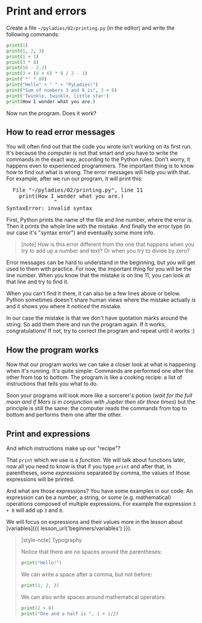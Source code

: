 # Print and errors


Create a file <code>~/pyladies/02/printing.py</code> (in the editor)
and write the following commands:


```python
print(1)
print(1, 2, 3)
print(1 + 1)
print(3 * 8)
print(10 - 2.2)
print(3 + (4 + 6) * 8 / 2 - 1)
print('*' * 80)
print("Hello" + " " + "PyLadies!")
print("Sum of numbers 3 and 8 is", 3 + 8)
print('Twinkle, twinkle, little star')
print(How I wonder what you are.)
```

Now run the program. Does it work?

## How to read error messages

You will often find out that the code you wrote isn't working on its first run.
It's because the computer is not that smart and you have to write the commands in the exact way,
according to the Python rules. Don't worry, it happens even to experienced programmers.
The important thing is to know how to find out what is wrong. The error messages will help you with
that. For example, after we run our program, it will print this:


<pre>
  File "<span class="plhome">~/pyladies</span>/02/printing.py", line <span class="err-lineno">11</span>
    print(How I wonder what you are.)
               ^
<span class="err-exctype">SyntaxError</span>: invalid syntax
</pre>

First, Python prints the name of the file and <span class="err-lineno">line number</span>,
where the error is.
Then it prints the whole line with the mistake.
And finally the <span class="err-exctype">error type</span>
(in our case it's "syntax error") and eventually some more info.

> [note] How is this error different from the one that happens when you
> try to add up a number and text? Or when you try to divide by zero?

Error messages can be hard to understand in the beginning, but
you will get used to them with practice.
For now, the important thing for you will be the line number.
When you know that the mistake is on line <span class="err-lineno">11</span>,
you can look at that line and try to find it.

When you can't find it there, it can also be a few lines above or below.
Python sometimes doesn't share human views where the mistake actually *is*
and it shows you where it *noticed* the mistake.

In our case the mistake is that we don't have quotation marks around
the string. So add them there and run the program again.
If it works, congratulations!
If not, try to correct the program and repeat until it works :)

## How the program works

Now that our program works we can take a closer look at what is happening
when it's running.
It's quite simple: Commands are performed one after the other from top to bottom.
The program is like a cooking recipe: a list of instructions that tells you what to do.

Soon your programs will look more like a sorcerer's potion
(*wait for the full moon and if Mars is in conjunction with
Jupiter then stir three times*) but the principle is still
the same: the computer reads the commands from top to bottom
and performs them one after the other.

## Print and expressions

And which instructions make up our "recipe"?

That `print` which we use is a *function*. We will talk
about functions later, now all you need to know is that
if you type `print` and after that, in parentheses, some
*expressions* separated by comma, the values of those
expressions will be printed.

And what are those expressions?
You have some examples in our code:
An expression can be a number, a string, or some (e.g. mathematical)
operations composed of multiple expressions.
For example the expression `3 + 8` will add up `3` and `8`.

We will focus on expressions and their values more in
the lesson about [variables]({{ lesson_url('beginners/variables') }}).

> [style-note] Typography
>
> Notice that there are no spaces around
> the parentheses:
> ```python
> print("Hello!")
> ```
>
> We can write a space after a comma, but not before:
> ```python
> print(1, 2, 3)
> ```
>
> We can also write spaces around mathematical operators:
> ```python
> print(2 + 8)
> print("One and a half is ", 1 + 1/2)
> ```
